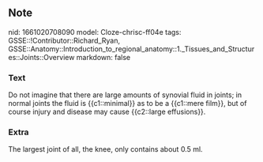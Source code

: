 ## Note
nid: 1661020708090
model: Cloze-chrisc-ff04e
tags: GSSE::!Contributor::Richard_Ryan, GSSE::Anatomy::Introduction_to_regional_anatomy::1._Tissues_and_Structures::Joints::Overview
markdown: false

### Text
<div class="toggle">
  Do not imagine that there are large amounts of synovial fluid in
  joints; in normal joints the fluid is {{c1::minimal}} as to be a
  {{c1::mere film}}, but of course injury and disease may cause
  {{c2::large effusions}}.
</div>

### Extra
<p id="9c004063-f594-46ef-9790-211c29cb9dba" class="">The largest
joint of all, the knee, only contains about 0.5 ml.
